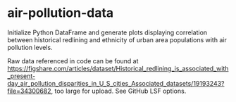 # air-pollution-data
Initialize Python DataFrame and generate plots displaying correlation between
historical redlining and ethnicity of urban area populations with air pollution
levels.

Raw data referenced in code can be found at
https://figshare.com/articles/dataset/Historical_redlining_is_associated_with_present-day_air_pollution_disparities_in_U_S_cities_Associated_datasets/19193243?file=34300682,
too large for upload. See GitHub LSF options.
